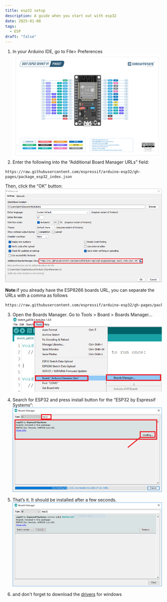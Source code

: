```yaml
---
title: esp32 setup
description: A guide when you start out with esp32
date: 2025-01-08
tags:
  - ESP
draft: "false"
---
```

1. In your Arduino IDE, go to File> Preferences
![Image Description](/images/cb01610af34d69ff1a3188871c335dcb.png)
2. Enter the following into the “Additional Board Manager URLs” field:
```
https://raw.githubusercontent.com/espressif/arduino-esp32/gh-pages/package_esp32_index.json
```
Then, click the “OK” button:
![Image Description](/images/f7abe2e74e2ffe95efd890f0edf59f5a.png)

**Note**:if you already have the ESP8266 boards URL, you can separate the URLs with a comma as follows
```txt
https://raw.githubusercontent.com/espressif/arduino-esp32/gh-pages/package_esp32_index.json, http://arduino.esp8266.com/stable/package_esp8266com_index.json
```

3. Open the Boards Manager. Go to Tools > Board > Boards Manager…
![Image Description](/images/52d1a8a26fe7b9561762c910a3ec0a93.png)

4. Search for ESP32 and press install button for the “ESP32 by Espressif Systems“:
![Image Description](/images/dd29c64227718cbc1cbccf3384af0775.png)

5. That’s it. It should be installed after a few seconds.
![Image Description](/images/b45bcc6dbf1e890d6af528b697911467.png)


6. and don't forget to download the [drivers](https://drive.google.com/file/d/1TCEtkAoYKrJs-ypomD6y4LwpcRnMuvAK/view?usp=sharing) for windows 



